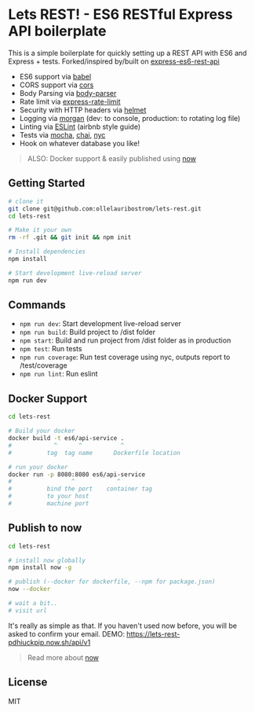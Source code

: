 # Lets REST! - ES6 RESTful Express API boilerplate

This is a simple boilerplate for quickly setting up a REST API with ES6 and Express + tests.
Forked/inspired by/built on [express-es6-rest-api](https://github.com/developit/express-es6-rest-api)

- ES6 support via [babel](https://babeljs.io)
- CORS support via [cors](https://github.com/troygoode/node-cors)
- Body Parsing via [body-parser](https://github.com/expressjs/body-parser)
- Rate limit via [express-rate-limit](https://github.com/nfriedly/express-rate-limit)
- Security with HTTP headers via [helmet](https://github.com/helmetjs/helmet)
- Logging via [morgan](https://github.com/expressjs/morgan) (dev: to console, production: to rotating log file)
- Linting via [ESLint](http://eslint.org/) (airbnb style guide)
- Tests via [mocha](https://mochajs.org), [chai](http://chaijs.com/), [nyc](https://github.com/istanbuljs/nyc)
- Hook on whatever database you like!

> ALSO: Docker support & easily published using [now](https://zeit.co/now)

Getting Started
---------------
```sh
# clone it
git clone git@github.com:ollelauribostrom/lets-rest.git
cd lets-rest

# Make it your own
rm -rf .git && git init && npm init

# Install dependencies
npm install

# Start development live-reload server
npm run dev
```

Commands
--------
- `npm run dev`: Start development live-reload server
- `npm run build`: Build project to /dist folder
- `npm start`: Build and run project from /dist folder as in production
- `npm test`: Run tests
- `npm run coverage`: Run test coverage using nyc, outputs report to /test/coverage
- `npm run lint`: Run eslint


Docker Support
------
```sh
cd lets-rest

# Build your docker
docker build -t es6/api-service .
#            ^      ^           ^
#          tag  tag name      Dockerfile location

# run your docker
docker run -p 8080:8080 es6/api-service
#                 ^            ^
#          bind the port    container tag
#          to your host
#          machine port   

```

Publish to now
--------------
```sh
cd lets-rest

# install now globally
npm install now -g

# publish (--docker for dockerfile, --npm for package.json)
now --docker

# wait a bit..
# visit url
```

It's really as simple as that. If you haven't used now before, you will be asked to confirm 
your email. DEMO: https://lets-rest-pdhiuckpip.now.sh/api/v1

> Read more about [now](https://zeit.co/now)

License
-------
MIT
